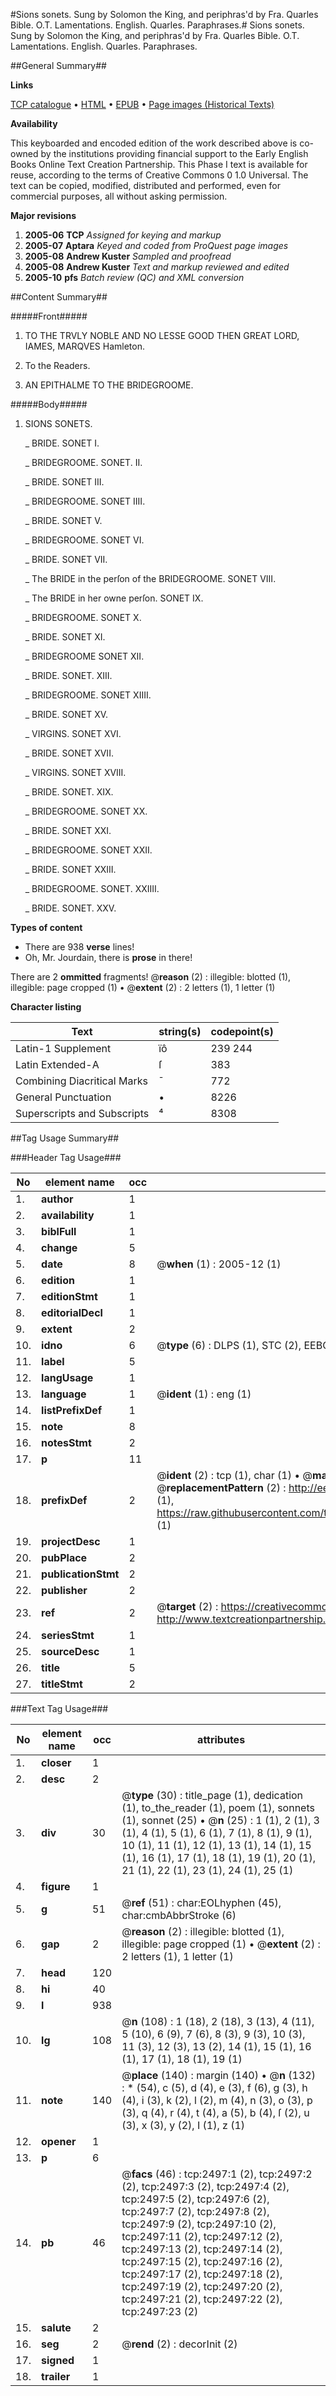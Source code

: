 #Sions sonets. Sung by Solomon the King, and periphras'd by Fra. Quarles Bible. O.T. Lamentations. English. Quarles. Paraphrases.#
Sions sonets. Sung by Solomon the King, and periphras'd by Fra. Quarles
Bible. O.T. Lamentations. English. Quarles. Paraphrases.

##General Summary##

**Links**

[TCP catalogue](http://www.ota.ox.ac.uk/tcp/)  • 
[HTML](http://tei.it.ox.ac.uk/tcp/Texts-HTML/free/A68/A68936.html)  • 
[EPUB](http://tei.it.ox.ac.uk/tcp/Texts-EPUB/free/A68/A68936.epub) • 
[Page images (Historical Texts)](https://data.historicaltexts.jisc.ac.uk/view?pubId=eebo-99838136e&pageId=eebo-99838136e-2497-1)

**Availability**

This keyboarded and encoded edition of the
	       work described above is co-owned by the institutions
	       providing financial support to the Early English Books
	       Online Text Creation Partnership. This Phase I text is
	       available for reuse, according to the terms of Creative
	       Commons 0 1.0 Universal. The text can be copied,
	       modified, distributed and performed, even for
	       commercial purposes, all without asking permission.

**Major revisions**

1. __2005-06__ __TCP__ *Assigned for keying and markup*
1. __2005-07__ __Aptara__ *Keyed and coded from ProQuest page images*
1. __2005-08__ __Andrew Kuster__ *Sampled and proofread*
1. __2005-08__ __Andrew Kuster__ *Text and markup reviewed and edited*
1. __2005-10__ __pfs__ *Batch review (QC) and XML conversion*

##Content Summary##

#####Front#####

1. TO
THE TRVLY
NOBLE AND NO LESSE
GOOD
THEN GREAT
LORD,
IAMES,
MARQVES
Hamleton.

1. To the Readers.

1. AN EPITHALME
TO THE BRIDEGROOME.

#####Body#####

1. SIONS
SONETS.

    _ BRIDE. SONET I.

    _ BRIDEGROOME. SONET. II.

    _ BRIDE. SONET III.

    _ BRIDEGROOME. SONET IIII.

    _ BRIDE. SONET V.

    _ BRIDEGROOME. SONET VI.

    _ BRIDE. SONET VII.

    _ The BRIDE in the perſon of the BRIDEGROOME.
SONET VIII.

    _ The BRIDE in her owne perſon. SONET IX.

    _ BRIDEGROOME. SONET X.

    _ BRIDE. SONET XI.

    _ BRIDEGROOME SONET XII.

    _ BRIDE. SONET. XIII.

    _ BRIDEGROOME. SONET XIIII.

    _ BRIDE. SONET XV.

    _ VIRGINS. SONET XVI.

    _ BRIDE. SONET XVII.

    _ VIRGINS. SONET XVIII.

    _ BRIDE. SONET. XIX.

    _ BRIDEGROOME. SONET XX.

    _ BRIDE. SONET XXI.

    _ BRIDEGROOME. SONET XXII.

    _ BRIDE. SONET XXIII.

    _ BRIDEGROOME. SONET. XXIIII.

    _ BRIDE. SONET. XXV.

**Types of content**

  * There are 938 **verse** lines!
  * Oh, Mr. Jourdain, there is **prose** in there!

There are 2 **ommitted** fragments! 
 @__reason__ (2) : illegible: blotted (1), illegible: page cropped (1)  •  @__extent__ (2) : 2 letters (1), 1 letter (1)

**Character listing**


|Text|string(s)|codepoint(s)|
|---|---|---|
|Latin-1 Supplement|ïô|239 244|
|Latin Extended-A|ſ|383|
|Combining             Diacritical Marks|̄|772|
|General Punctuation|•|8226|
|Superscripts             and Subscripts|⁴|8308|

##Tag Usage Summary##

###Header Tag Usage###

|No|element name|occ|attributes|
|---|---|---|---|
|1.|__author__|1||
|2.|__availability__|1||
|3.|__biblFull__|1||
|4.|__change__|5||
|5.|__date__|8| @__when__ (1) : 2005-12 (1)|
|6.|__edition__|1||
|7.|__editionStmt__|1||
|8.|__editorialDecl__|1||
|9.|__extent__|2||
|10.|__idno__|6| @__type__ (6) : DLPS (1), STC (2), EEBO-CITATION (1), PROQUEST (1), VID (1)|
|11.|__label__|5||
|12.|__langUsage__|1||
|13.|__language__|1| @__ident__ (1) : eng (1)|
|14.|__listPrefixDef__|1||
|15.|__note__|8||
|16.|__notesStmt__|2||
|17.|__p__|11||
|18.|__prefixDef__|2| @__ident__ (2) : tcp (1), char (1)  •  @__matchPattern__ (2) : ([0-9\-]+):([0-9IVX]+) (1), (.+) (1)  •  @__replacementPattern__ (2) : http://eebo.chadwyck.com/downloadtiff?vid=$1&page=$2 (1), https://raw.githubusercontent.com/textcreationpartnership/Texts/master/tcpchars.xml#$1 (1)|
|19.|__projectDesc__|1||
|20.|__pubPlace__|2||
|21.|__publicationStmt__|2||
|22.|__publisher__|2||
|23.|__ref__|2| @__target__ (2) : https://creativecommons.org/publicdomain/zero/1.0/ (1), http://www.textcreationpartnership.org/docs/. (1)|
|24.|__seriesStmt__|1||
|25.|__sourceDesc__|1||
|26.|__title__|5||
|27.|__titleStmt__|2||


###Text Tag Usage###

|No|element name|occ|attributes|
|---|---|---|---|
|1.|__closer__|1||
|2.|__desc__|2||
|3.|__div__|30| @__type__ (30) : title_page (1), dedication (1), to_the_reader (1), poem (1), sonnets (1), sonnet (25)  •  @__n__ (25) : 1 (1), 2 (1), 3 (1), 4 (1), 5 (1), 6 (1), 7 (1), 8 (1), 9 (1), 10 (1), 11 (1), 12 (1), 13 (1), 14 (1), 15 (1), 16 (1), 17 (1), 18 (1), 19 (1), 20 (1), 21 (1), 22 (1), 23 (1), 24 (1), 25 (1)|
|4.|__figure__|1||
|5.|__g__|51| @__ref__ (51) : char:EOLhyphen (45), char:cmbAbbrStroke (6)|
|6.|__gap__|2| @__reason__ (2) : illegible: blotted (1), illegible: page cropped (1)  •  @__extent__ (2) : 2 letters (1), 1 letter (1)|
|7.|__head__|120||
|8.|__hi__|40||
|9.|__l__|938||
|10.|__lg__|108| @__n__ (108) : 1 (18), 2 (18), 3 (13), 4 (11), 5 (10), 6 (9), 7 (6), 8 (3), 9 (3), 10 (3), 11 (3), 12 (3), 13 (2), 14 (1), 15 (1), 16 (1), 17 (1), 18 (1), 19 (1)|
|11.|__note__|140| @__place__ (140) : margin (140)  •  @__n__ (132) : * (54), c (5), d (4), e (3), f (6), g (3), h (4), i (3), k (2), l (2), m (4), n (3), o (3), p (3), q (4), r (4), t (4), a (5), b (4), ſ (2), u (3), x (3), y (2), I (1), z (1)|
|12.|__opener__|1||
|13.|__p__|6||
|14.|__pb__|46| @__facs__ (46) : tcp:2497:1 (2), tcp:2497:2 (2), tcp:2497:3 (2), tcp:2497:4 (2), tcp:2497:5 (2), tcp:2497:6 (2), tcp:2497:7 (2), tcp:2497:8 (2), tcp:2497:9 (2), tcp:2497:10 (2), tcp:2497:11 (2), tcp:2497:12 (2), tcp:2497:13 (2), tcp:2497:14 (2), tcp:2497:15 (2), tcp:2497:16 (2), tcp:2497:17 (2), tcp:2497:18 (2), tcp:2497:19 (2), tcp:2497:20 (2), tcp:2497:21 (2), tcp:2497:22 (2), tcp:2497:23 (2)|
|15.|__salute__|2||
|16.|__seg__|2| @__rend__ (2) : decorInit (2)|
|17.|__signed__|1||
|18.|__trailer__|1||
